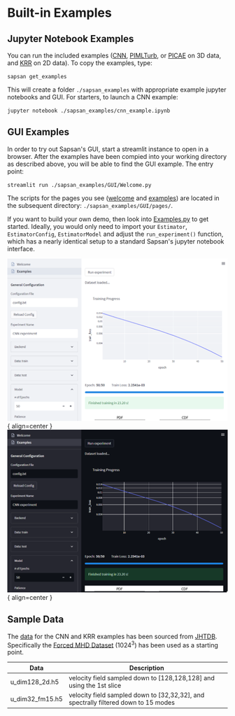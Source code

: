 # Built-in Examples
## Jupyter Notebook Examples

You can run the included examples ([CNN](/details/estimators/#convolution-neural-network-cnn), [PIMLTurb](/details/estimators/#physics-informed-cnn-for-turbulence-modeling-pimlturb), or [PICAE](/details/estimators/#physics-informed-convolutional-autoencoder-picae) on 3D data, and [KRR](/details/estimators/#kernel-ridge-regression-krr) on 2D data). To copy the examples, type:

```
sapsan get_examples
```
This will create a folder `./sapsan_examples` with appropriate example jupyter notebooks and GUI. For starters, to launch a CNN example:

```
jupyter notebook ./sapsan_examples/cnn_example.ipynb
```

## GUI Examples

In order to try out Sapsan's GUI, start a streamlit instance to open in a browser. After the examples have been compied into your working directory as described above, you will be able to find the GUI example. The entry point:

```
streamlit run ./sapsan_examples/GUI/Welcome.py
```

The scripts for the pages you see ([welcome](https://github.com/pikarpov-LANL/Sapsan/blob/master/sapsan/examples/GUI/Welcome.py) and [examples](https://github.com/pikarpov-LANL/Sapsan/blob/master/sapsan/examples/GUI/pages/Examples.py)) are located in the subsequent directory: `./sapsan_examples/GUI/pages/`. 

If you want to build your own demo, then look into [Examples.py](https://github.com/pikarpov-LANL/Sapsan/blob/master/sapsan/examples/GUI/pages/Welcome.py) to get started. Ideally, you would only need to import your `Estimator`, `EstimatorConfig`, `EstimatorModel` and adjust the `run_experiment()` function, which has a nearly identical setup to a standard Sapsan's jupyter notebook interface.

![Sapsan GUI](/assets/GUI_light.png#only-light){ align=center }
![Sapsan GUI](/assets/GUI_dark.png#only-dark){ align=center }

## Sample Data

The [data](https://github.com/pikarpov-LANL/Sapsan/blob/master/sapsan/examples/data/cnn_krr/t0) for the CNN and KRR examples has been sourced from [JHTDB](http://turbulence.pha.jhu.edu/). Specifically the [Forced MHD Dataset](http://turbulence.pha.jhu.edu/Forced_MHD_turbulence.aspx) (1024<sup>3</sup>) has been used as a starting point.

|Data|Description|
|---|---|
|u_dim128_2d.h5|velocity field sampled down to [128,128,128] and using the 1st slice|
|u_dim32_fm15.h5| velocity field sampled down to [32,32,32], and spectrally filtered down to 15 modes|